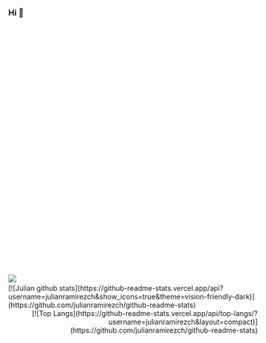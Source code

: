 ### Hi 👋
<div align="center">
    <img src ="https://github.com/julianramirezch/julianramirezch/raw/master/software_developer.gif">
</div>
<div>
    <img src="https://github.com/julianramirezch/github-readme-stats">
<div>

<div align="left">
    [![Julian github stats](https://github-readme-stats.vercel.app/api?username=julianramirezch&show_icons=true&theme=vision-friendly-dark)](https://github.com/julianramirezch/github-readme-stats)
</div>
<div align="right">
    [![Top Langs](https://github-readme-stats.vercel.app/api/top-langs/?username=julianramirezch&layout=compact)](https://github.com/julianramirezch/github-readme-stats)
</div>
<!--
**julianramirezch/julianramirezch** is a ✨ _special_ ✨ repository because its `README.md` (this file) appears on your GitHub profile.

Here are some ideas to get you started:

- 🔭 I’m currently working on ...
- 🌱 I’m currently learning ...
- 👯 I’m looking to collaborate on ...
- 🤔 I’m looking for help with ...
- 💬 Ask me about ...
- 📫 How to reach me: ...
- 😄 Pronouns: ...
- ⚡ Fun fact: ...
-->

